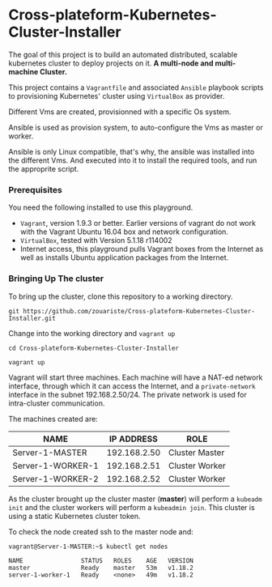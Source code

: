 # Cross-plateform-Kubernetes-Cluster-Installer

The goal of this project is to build an automated distributed, scalable kubernetes cluster to deploy projects on it.
**A multi-node and multi-machine Cluster.**

This project contains a `Vagrantfile` and associated `Ansible` playbook scripts
to provisioning Kubernetes' cluster using `VirtualBox` as provider.

Different Vms are created, provisionned with a specific Os system.

Ansible is used as provision system, to auto-configure the Vms as master or worker.

Ansible is only Linux compatible, that's why, the ansible was installed into the different Vms.
And executed into it to install the required tools, and run the approprite script.

### Prerequisites
You need the following installed to use this playground.
- `Vagrant`, version 1.9.3 or better. Earlier versions of vagrant do not work
with the Vagrant Ubuntu 16.04 box and network configuration.
- `VirtualBox`, tested with Version 5.1.18 r114002
- Internet access, this playground pulls Vagrant boxes from the Internet as well
as installs Ubuntu application packages from the Internet.

### Bringing Up The cluster
To bring up the cluster, clone this repository to a working directory.

```
git https://github.com/zouariste/Cross-plateform-Kubernetes-Cluster-Installer.git
```
Change into the working directory and `vagrant up`

```
cd Cross-plateform-Kubernetes-Cluster-Installer

vagrant up
```

Vagrant will start three machines. Each machine will have a NAT-ed network
interface, through which it can access the Internet, and a `private-network`
interface in the subnet 192.168.2.50/24. The private network is used for
intra-cluster communication.

The machines created are:

| NAME              | IP ADDRESS   | ROLE           |
| ---               | ---          | ---            |
| Server-1-MASTER   | 192.168.2.50 | Cluster Master |
| Server-1-WORKER-1 | 192.168.2.51 | Cluster Worker |
| Server-1-WORKER-2 | 192.168.2.52 | Cluster Worker |

As the cluster brought up the cluster master (**master**) will perform a `kubeadm
init` and the cluster workers will perform a `kubeadmin join`. This cluster is
using a static Kubernetes cluster token.

To check the node created ssh to the master node and:
```
vagrant@Server-1-MASTER:~$ kubectl get nodes

NAME                STATUS   ROLES    AGE   VERSION
master              Ready    master   53m   v1.18.2
server-1-worker-1   Ready    <none>   49m   v1.18.2
```
